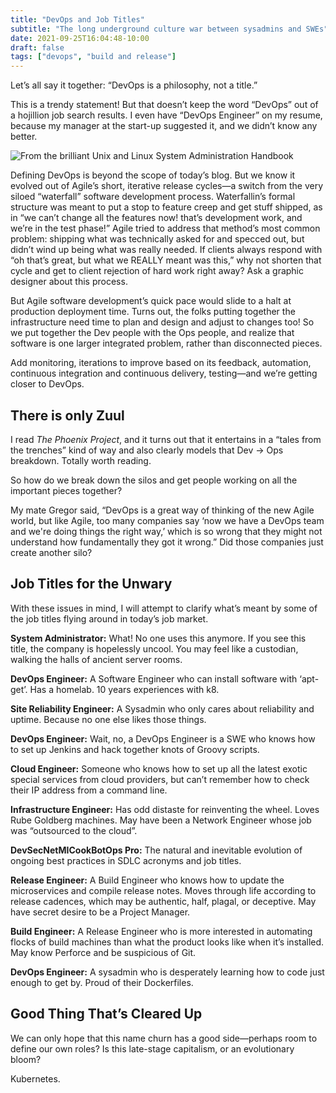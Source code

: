 ```yaml
---
title: "DevOps and Job Titles"
subtitle: "The long underground culture war between sysadmins and SWEs"
date: 2021-09-25T16:04:48-10:00
draft: false
tags: ["devops", "build and release"]
---
```

Let’s all say it together: “DevOps is a philosophy, not a title.”

This is a trendy statement! But that doesn’t keep the word “DevOps” out of a hojillion job search results. I even have “DevOps Engineer” on my resume, because my manager at the start-up suggested it, and we didn’t know any better.

![]( /img/ualsah-devops.png "From the brilliant Unix and Linux System Administration Handbook")

Defining DevOps is beyond the scope of today’s blog. But we know it evolved out of Agile’s short, iterative release cycles—a switch from the very siloed “waterfall” software development process. Waterfallin’s formal structure was meant to put a stop to feature creep and get stuff shipped, as in “we can’t change all the features now! that’s development work, and we’re in the test phase!” Agile tried to address that method’s most common problem: shipping what was technically asked for and specced out, but didn’t wind up being what was really needed. If clients always respond with “oh that’s great, but what we REALLY meant was this,” why not shorten that cycle and get to client rejection of hard work right away? Ask a graphic designer about this process.

But Agile software development’s quick pace would slide to a halt at production deployment time. Turns out, the folks putting together the infrastructure need time to plan and design and adjust to changes too! So we put together the Dev people with the Ops people, and realize that software is one larger integrated problem, rather than disconnected pieces.

Add monitoring, iterations to improve based on its feedback, automation, continuous integration and continuous delivery, testing—and we’re getting closer to DevOps.

## There is only Zuul

I read _The Phoenix Project_, and it turns out that it entertains in a “tales from the trenches” kind of way and also clearly models that Dev → Ops breakdown. Totally worth reading.

So how do we break down the silos and get people working on all the important pieces together?

My mate Gregor said, “DevOps is a great way of thinking of the new Agile world, but like Agile, too many companies say ‘now we have a DevOps team and we're doing things the right way,’ which is so wrong that they might not understand how fundamentally they got it wrong.” Did those companies just create another silo?

## Job Titles for the Unwary

With these issues in mind, I will attempt to clarify what’s meant by some of the job titles flying around in today’s job market.

**System Administrator:** What! No one uses this anymore. If you see this title, the company is hopelessly uncool. You may feel like a custodian, walking the halls of ancient server rooms.

**DevOps Engineer:** A Software Engineer who can install software with ‘apt-get’. Has a homelab. 10 years experiences with k8.

**Site Reliability Engineer:** A Sysadmin who only cares about reliability and uptime. Because no one else likes those things.

**DevOps Engineer:** Wait, no, a DevOps Engineer is a SWE who knows how to set up Jenkins and hack together knots of Groovy scripts.

**Cloud Engineer:** Someone who knows how to set up all the latest exotic special services from cloud providers, but can’t remember how to check their IP address from a command line.

**Infrastructure Engineer:** Has odd distaste for reinventing the wheel. Loves Rube Goldberg machines. May have been a Network Engineer whose job was “outsourced to the cloud”.

**DevSecNetMICookBotOps Pro:** The natural and inevitable evolution of ongoing best practices in SDLC acronyms and job titles.

**Release Engineer:** A Build Engineer who knows how to update the microservices and compile release notes. Moves through life according to release cadences, which may be authentic, half, plagal, or deceptive. May have secret desire to be a Project Manager.

**Build Engineer:** A Release Engineer who is more interested in automating flocks of build machines than what the product looks like when it’s installed. May know Perforce and be suspicious of Git.

**DevOps Engineer:** A sysadmin who is desperately learning how to code just enough to get by. Proud of their Dockerfiles.

## Good Thing That’s Cleared Up

We can only hope that this name churn has a good side—perhaps room to define our own roles? Is this late-stage capitalism, or an evolutionary bloom?

Kubernetes.

